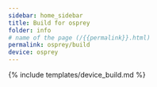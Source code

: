 ```yaml
---
sidebar: home_sidebar
title: Build for osprey
folder: info
# name of the page (/{{permalink}}.html)
permalink: osprey/build
device: osprey
---
```

{% include templates/device_build.md %}
